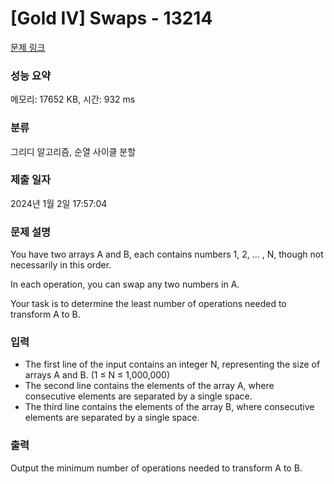 # [Gold IV] Swaps - 13214 

[문제 링크](https://www.acmicpc.net/problem/13214) 

### 성능 요약

메모리: 17652 KB, 시간: 932 ms

### 분류

그리디 알고리즘, 순열 사이클 분할

### 제출 일자

2024년 1월 2일 17:57:04

### 문제 설명

<p>You have two arrays A and B, each contains numbers 1, 2, ... , N, though not necessarily in this order.</p>

<p>In each operation, you can swap any two numbers in A.</p>

<p>Your task is to determine the least number of operations needed to transform A to B.</p>

### 입력 

 <ul>
	<li>The first line of the input contains an integer N, representing the size of arrays A and B. (1 ≤ N ≤ 1,000,000)</li>
	<li>The second line contains the elements of the array A, where consecutive elements are separated by a single space.</li>
	<li>The third line contains the elements of the array B, where consecutive elements are separated by a single space.</li>
</ul>

### 출력 

 <p>Output the minimum number of operations needed to transform A to B.</p>

